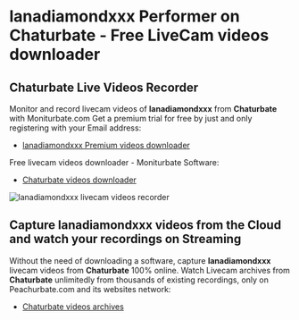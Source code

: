 # lanadiamondxxx Performer on Chaturbate - Free LiveCam videos downloader

## Chaturbate Live Videos Recorder

Monitor and record livecam videos of **lanadiamondxxx** from **Chaturbate** with Moniturbate.com
Get a premium trial for free by just and only registering with your Email address:
* [lanadiamondxxx Premium videos downloader](https://moniturbate.com/request-demo-licence-key.html)

Free livecam videos downloader - Moniturbate Software:
* [Chaturbate videos downloader](https://moniturbate.com/moniturbate-download-software.html)

![lanadiamondxxx livecam videos recorder](https://peachurnet.com/templates/moniturbate-software.png)


## Capture lanadiamondxxx videos from the Cloud and watch your recordings on Streaming

Without the need of downloading a software, capture **lanadiamondxxx** livecam videos from **Chaturbate** 100% online.
Watch Livecam archives from **Chaturbate** unlimitedly from thousands of existing recordings, only on Peachurbate.com and its websites network:
* [Chaturbate videos archives](https://peachurnet.com/)